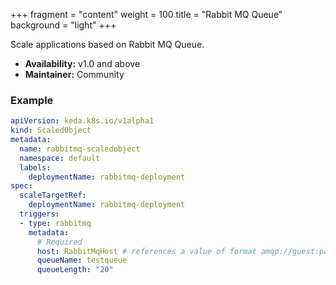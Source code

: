 +++
fragment = "content"
weight = 100
title = "Rabbit MQ Queue"
background = "light"
+++

Scale applications based on Rabbit MQ Queue.

<!--more-->

* **Availability:** v1.0 and above
* **Maintainer:** Community

### Example

```yaml
apiVersion: keda.k8s.io/v1alpha1
kind: ScaledObject
metadata:
  name: rabbitmq-scaledobject
  namespace: default
  labels:
    deploymentName: rabbitmq-deployment
spec:
  scaleTargetRef:
    deploymentName: rabbitmq-deployment
  triggers:
  - type: rabbitmq
    metadata:
      # Required
      host: RabbitMqHost # references a value of format amqp://guest:password@localhost:5672/
      queueName: testqueue
      queueLength: "20"
```